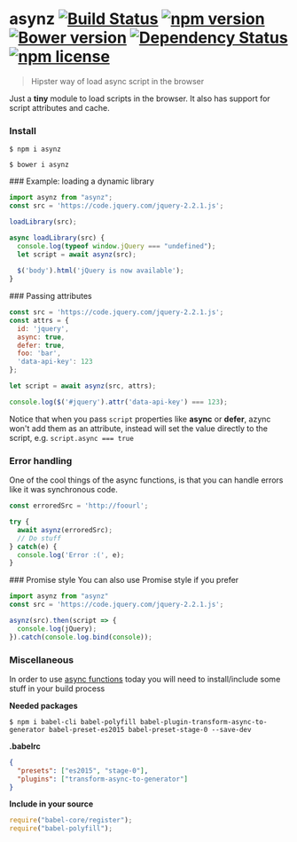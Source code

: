 # asynz [![Build Status](https://travis-ci.org/zzarcon/asynz.svg?branch=master)](https://travis-ci.org/zzarcon/asynz) [![npm version](https://badge.fury.io/js/asynz.svg)](https://badge.fury.io/js/asynz) [![Bower version](https://badge.fury.io/bo/asynz.svg)](http://badge.fury.io/bo/asynz) [![Dependency Status](https://david-dm.org/zzarcon/asynz.svg)](https://david-dm.org/zzarcon/asynz) [![npm license](https://img.shields.io/npm/l/awesome-badges.svg)](https://www.npmjs.org/package/awesome-badges)
  > Hipster way of load async script in the browser

Just a **tiny** module to load scripts in the browser. It also has support for script attributes and cache.

### Install
`$ npm i asynz`

`$ bower i asynz`

### Example: loading a dynamic library

```javascript
import asynz from "asynz";
const src = 'https://code.jquery.com/jquery-2.2.1.js';

loadLibrary(src);

async loadLibrary(src) {
  console.log(typeof window.jQuery === "undefined");
  let script = await asynz(src);
  
  $('body').html('jQuery is now available');
}
```

### Passing attributes
```javascript
const src = 'https://code.jquery.com/jquery-2.2.1.js';
const attrs = {
  id: 'jquery',
  async: true,
  defer: true,
  foo: 'bar',
  'data-api-key': 123
};

let script = await asynz(src, attrs);

console.log($('#jquery').attr('data-api-key') === 123);
```

Notice that when you pass `script` properties like **async** or **defer**, azync won't add them as an attribute, instead will set the value directly to the script, e.g. `script.async === true`


### Error handling
One of the cool things of the async functions, is that you can handle errors like it was synchronous code.

```javascript
const erroredSrc = 'http://foourl';

try {
  await asynz(erroredSrc);
  // Do stuff
} catch(e) {
  console.log('Error :(', e);
}
```

### Promise style
You can also use Promise style if you prefer

```javascript
import asynz from "asynz"
const src = 'https://code.jquery.com/jquery-2.2.1.js';

asynz(src).then(script => {
  console.log(jQuery);
}).catch(console.log.bind(console));
```

### Miscellaneous

In order to use [async functions](https://ponyfoo.com/articles/understanding-javascript-async-await) today you will need to install/include some stuff in your build process

**Needed packages**
```
$ npm i babel-cli babel-polyfill babel-plugin-transform-async-to-generator babel-preset-es2015 babel-preset-stage-0 --save-dev
```

**.babelrc**
```json
{
  "presets": ["es2015", "stage-0"],
  "plugins": ["transform-async-to-generator"]
}
```

**Include in your source**
```javascript
require("babel-core/register");
require("babel-polyfill");
```

